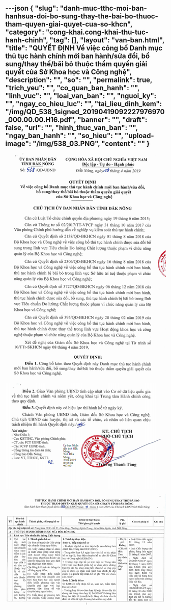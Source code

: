 ---json
{
    "slug": "danh-muc-tthc-moi-ban-hanhsua-doi-bo-sung-thay-the-bai-bo-thuoc-tham-quyen-giai-quyet-cua-so-khcn",
    "category": "cong-khai.cong-khai-thu-tuc-hanh-chinh",
    "tag": [],
    "layout": "van-ban.html",
    "title": "QUYẾT ĐỊNH Về việc công bố Danh mục thủ tục hành chính mới ban hành/sửa đổi,  bổ sung/thay thế/bãi bỏ thuộc thẩm quyền giải quyết  của Sở Khoa học và Công nghệ",
    "description": "",
    "so": "",
    "permalink": true,
    "trich_yeu": "",
    "co_quan_ban_hanh": "",
    "linh_vuc": "",
    "loai_van_ban": "",
    "nguoi_ky": "",
    "ngay_co_hieu_luc": "",
    "tai_lieu_dinh_kem": "/img/QD_538_1signed_20190419092227976970_000.00.00.H16.pdf",
    "banner": "",
    "draft": false,
    "url": "",
    "hinh_thuc_van_ban": "",
    "ngay_ban_hanh": "",
    "so_hieu": "",
    "upload-image": "/img/538_03.PNG",
    "__content__": ""
}
---
<p><img alt="" src="/img/538_01.PNG" /></p>

<p><img alt="" src="/img/538_02.PNG" /></p>

<p><img alt="" src="/img/538_03.PNG" /></p>
